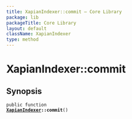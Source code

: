 ```yaml
---
title: XapianIndexer::commit — Core Library
package: lib
packageTitle: Core Library
layout: default
className: XapianIndexer
type: method
---
```


# XapianIndexer::commit

## Synopsis

<code>public function <b><a href="XapianIndexer">XapianIndexer</a>::commit</b>()</code>

